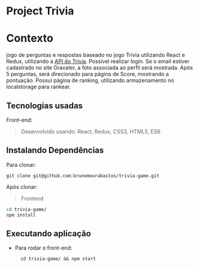 # Project Trivia

# Contexto
jogo de perguntas e respostas baseado no jogo Trivia utilizando React e Redux, utilizando a [API do Trivia](https://opentdb.com/api_config.php).
Possível realizar login. Se o email estiver cadastrado no site Gravater, a foto associada ao perfil será mostrada.
Após 5 perguntas, será direcionado para página de Score, mostrando a pontuação.
Possui página de ranking, utilizando armazenamento no localstorage para rankear.


## Tecnologias usadas

Front-end:
> Desenvolvido usando: React, Redux, CSS3, HTML5, ES6

## Instalando Dependências

Para clonar:

```
git clone git@github.com:brunomourabastos/trivia-game.git
```

Após clonar:

> Frontend
```bash
cd trivia-game/
npm install
``` 
## Executando aplicação

* Para rodar o front-end:

  ```
    cd trivia-game/ && npm start
  ```
